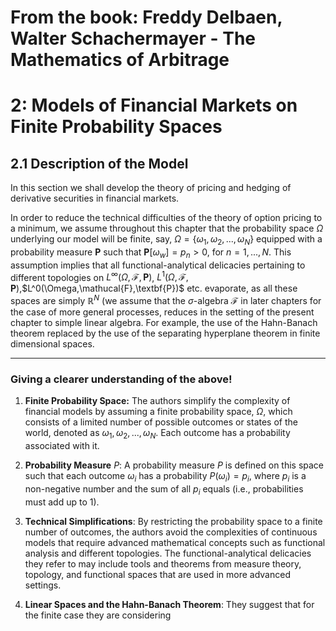 # From the book: Freddy Delbaen, Walter Schachermayer - The Mathematics of Arbitrage
# 2: Models of Financial Markets on Finite Probability Spaces
## 2.1 Description of the Model

In this section we shall develop the theory of pricing and hedging of derivative securities in financial
markets.

In order to reduce the technical difficulties of the theory of option pricing to a minimum, we assume 
throughout this chapter that the probability space $\Omega$ underlying our model will be finite, say,
$\Omega=\{\omega_1,\omega_2,...,\omega_N\}$ equipped with a probability measure $\textbf{P}$ such that 
$\textbf{P}[\omega_w]=p_n>0$, for $n=1,...,N$. This assumption implies that all functional-analytical
delicacies pertaining to different topologies on $L^\infty(\Omega,\mathcal{F},\textbf{P})$,
$L^1(\Omega,\mathcal{F},\textbf{P})$,$L^0(\Omega,\mathucal{F},\textbf{P})$ etc. evaporate, as all these 
spaces are simply $\mathbb{R}^N$ (we assume that the $\sigma$-algebra $\mathcal{F}$ in later chapters
for the case of more general processes, reduces in the setting of the present chapter to simple linear 
algebra. For example, the use of the Hahn-Banach theorem replaced by the use of the separating hyperplane
theorem in finite dimensional spaces.

***
### Giving a clearer understanding of the above!
1.  **Finite Probability Space:**   The authors simplify the complexity of financial models by assuming
                                    a finite probability space, $\Omega$, which consists of a limited 
                                    number of possible outcomes or states of the world, denoted as
                                    $\omega_1,\omega_2,...,\omega_N$. Each outcome has a probability
                                    associated with it.

2.  **Probability Measure** $P$:    A probability measure $P$ is defined on this space such that each 
                                    outcome $\omega_i$ has a probability $P(\omega_i)=p_i$, where 
                                    $p_i$ is a non-negative number and the sum of all $p_i$ equals
                                    (i.e., probabilities must add up to 1).

3.  **Technical Simplifications**:  By restricting the probability space to a finite number of outcomes,
                                    the authors avoid the complexities of continuous models that require
                                    advanced mathematical concepts such as functional analysis and different
                                    topologies. The functional-analytical delicacies they refer to may
                                    include tools and theorems from measure theory, topology, and functional
                                    spaces that are used in more advanced settings.

4.  **Linear Spaces and the Hahn-Banach Theorem**:  They suggest that for the finite case they are considering

